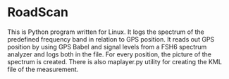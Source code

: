 # RoadScan
 This is Python program written for Linux. It logs the spectrum of the predefined frequency band in
relation to GPS position. It reads out GPS position by using GPS Babel and signal levels from a FSH6 spectrum analyzer and logs both in the file. For every position, the picture of the spectrum is created. There is also maplayer.py utility for creating the KML file of the measurement.

